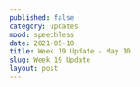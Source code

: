 ```yaml
---
published: false
category: updates
mood: speechless
date: 2021-05-10
title: Week 19 Update - May 10
slug: Week 19 Update
layout: post
---
```




<!--more-->


    